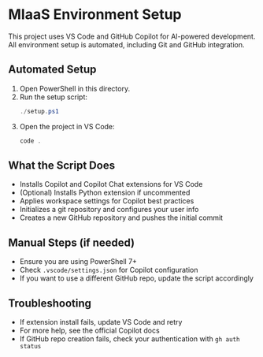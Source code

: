 # MIaaS Environment Setup

This project uses VS Code and GitHub Copilot for AI-powered development. All environment setup is automated, including Git and GitHub integration.

## Automated Setup

1. Open PowerShell in this directory.
2. Run the setup script:
   ```powershell
   ./setup.ps1
   ```
3. Open the project in VS Code:
   ```powershell
   code .
   ```

## What the Script Does
- Installs Copilot and Copilot Chat extensions for VS Code
- (Optional) Installs Python extension if uncommented
- Applies workspace settings for Copilot best practices
- Initializes a git repository and configures your user info
- Creates a new GitHub repository and pushes the initial commit

## Manual Steps (if needed)
- Ensure you are using PowerShell 7+
- Check `.vscode/settings.json` for Copilot configuration
- If you want to use a different GitHub repo, update the script accordingly

## Troubleshooting
- If extension install fails, update VS Code and retry
- For more help, see the official Copilot docs
- If GitHub repo creation fails, check your authentication with `gh auth status`
